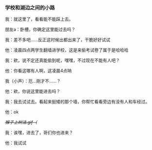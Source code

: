 ### 学校和湖边之间的小路

我：就这里了，看看能不能踩上去。

朋友a：卧槽，你确定这里能过去吗？

我：差不多吧......反正这时候出都出来了，干脆好好试试

他：凌晨四点两学生翻墙进学校，这是来偷考试卷了属于是哈哈哈

我：欸，说不定还真能偷到呢，嘿嘿，不过现在不能有人吧？

他：你看这哪有人啊，这凌晨4点呐

我（小声）：厄...刚才不......？

他：欸，你说这里能进去吗？

我：我去试试去。看起来挺矮的那个墙，你帮忙看看旁边有没有人和车经过。

他：ok

*~~猴子上树法.gif（~~*

我：诶嘿，进去了，哥们你也进来？

他：我试试